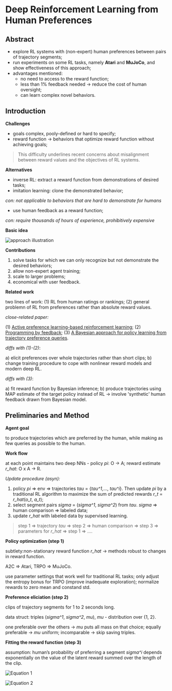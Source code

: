 # Deep Reinforcement Learning from Human Preferences

## Abstract

- explore RL systems with (non-expert) human preferences between pairs of trajectory segments;
- run experiments on some RL tasks, namely **Atari** and **MuJoCo**, and show effectiveness of this approach;
- advantages mentioned: 
	- no need to access to the reward function; 
	- less than 1% feedback needed -> reduce the cost of human oversight;
	- can learn complex novel behaviors.

## Introduction

**Challenges**

- goals complex, pooly-defined or hard to specify;
- reward function -> behaviors that optimize reward function without achieving goals;

> This difficulty underlines recent concerns about misalignment between reward values and the objectives of RL systems.

**Alternatives**

- inverse RL: extract a reward function from demonstrations of desired tasks;
- imitation learning: clone the demonstrated behavior;

*con: not applicable to behaviors that are hard to demonstrate for humans*

- use human feedback as a reward function;

*con: require thousands of hours of experience, prohibitively expensive*

**Basic idea**

![approach illustration](https://github.com/txzhao/Paper-Notes/blob/master/RL/fig/approach_scheme.PNG)


**Contributions**

1. solve tasks for which we can only recognize but not demonstrate the desired behaviors;
2. allow non-expert agent training;
3. scale to larger problems;
4. economical with user feedback.

**Related work**

two lines of work: (1) RL from human ratings or rankings; (2) general problemn of RL from preferences rather than absolute reward values.

*close-related paper:*

(1) [Active preference learning-based
reinforcement learning](https://arxiv.org/abs/1208.0984); (2) [Programming by
feedback](http://proceedings.mlr.press/v32/schoenauer14.pdf); (3) [A Bayesian approach for policy learning from
trajectory preference queries](https://papers.nips.cc/paper/4805-a-bayesian-approach-for-policy-learning-from-trajectory-preference-queries).

*diffs with (1)-(2)*: 

a) elicit preferences over whole trajectories rather than short clips; b) change training procedure to cope with nonlinear reward models and modern deep RL.

*diffs with (3)*: 

a) fit reward function by Bayesian inference; b) produce trajectories using MAP estimate of the target policy instead of RL -> involve 'synthetic' human feedback drawn from Bayesian model.

## Preliminaries and Method

**Agent goal**

to produce trajectories which are preferred by the human, while making as few queries as possible to the human.

**Work flow**

at each point maintains two deep NNs - policy *pi*: O -> A; reward estimate *r\_hat*: O x A -> R. 

*Update procedure (asyn):*

1. policy *pi* => env => trajectories *tau* = {*tau^1*,..., *tau^i*}. Then update *pi* by a traditional RL algorithm to maximize the sum of predicted rewards *r\_t* = *r\_hat*(*o\_t*, *a\_t*);
2. select segment pairs *sigma* = (*sigma^1*, *sigma^2*) from *tau*. *sigma* => human comparison => labeled data;
3. update *r\_hat* with labeled data by supervised learning.

> step 1 => trajectory *tau* => step 2 => human comparison => step 3 => parameters for *r\_hat* => step 1 => ....

**Policy optimization (step 1)**

subtlety:non-stationary reward function *r\_hat* -> methods robust to changes in reward function.

A2C => Atari, TRPO => MuJoCo.

use parameter settings that work well for traditional RL tasks; only adjust the entropy bonus for TRPO (improve inadequate exploration); normalize rewards to zero mean and constand std. 

**Preference eliciation (step 2)**

clips of trajectory segments for 1 to 2 seconds long.

data struct: triples (*sigma^1*, *sigma^2*, *mu*), *mu* - distribution over {1, 2}.

one preferable over the others -> *mu* puts all mass on that choice; equally preferable -> *mu* uniform; incomparable -> skip saving triples.

**Fitting the reward function (step 3)**

assumption: human’s probability of preferring a segment *sigma^i* depends exponentially on the value of the latent reward summed over the length of the clip.

![Equation 1](https://github.com/txzhao/Paper-Notes/blob/master/RL/fig/eq1.PNG)

![Equation 2](https://github.com/txzhao/Paper-Notes/blob/master/RL/fig/eq2.PNG)


